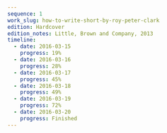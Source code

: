 ```yaml
---
sequence: 1
work_slug: how-to-write-short-by-roy-peter-clark
edition: Hardcover
edition_notes: Little, Brown and Company, 2013
timeline:
  - date: 2016-03-15
    progress: 19%
  - date: 2016-03-16
    progress: 28%
  - date: 2016-03-17
    progress: 45%
  - date: 2016-03-18
    progress: 49%
  - date: 2016-03-19
    progress: 72%
  - date: 2016-03-20
    progress: Finished
---
```

